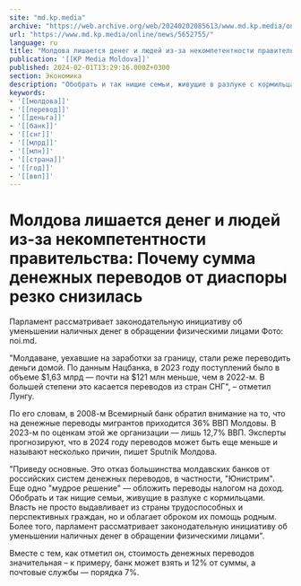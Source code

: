 ```yaml
---
site: "md.kp.media"
archive: "https://web.archive.org/web/20240202085613/www.md.kp.media/online/news/5652755/"
url: "https://www.md.kp.media/online/news/5652755/"
language: ru
title: "Молдова лишается денег и людей из-за некомпетентности правительства: Почему сумма денежных переводов от диаспоры резко снизилась"
publication: '[[KP Media Moldova]]'
published: 2024-02-01T13:29:16.000Z+0300
section: Экономика
description: "Обобрать и так нищие семьи, живущие в разлуке с кормильцами – это так по-нашему"
keywords:
- '[[молдова]]'
- '[[перевод]]'
- '[[деньга]]'
- '[[банк]]'
- '[[снг]]'
- '[[млрд]]'
- '[[млн]]'
- '[[страна]]'
- '[[год]]'
- '[[ввп]]'
---
```


# Молдова лишается денег и людей из-за некомпетентности правительства: Почему сумма денежных переводов от диаспоры резко снизилась

Парламент рассматривает законодательную инициативу об уменьшении наличных денег в обращении физическими лицами Фото: noi.md.

"Молдаване, уехавшие на заработки за границу, стали реже переводить деньги домой. По данным Нацбанка, в 2023 году поступлений было в объеме $1,63 млрд — почти на $121 млн меньше, чем в 2022-м. В большей степени это касается переводов из стран СНГ", – отметил Лунгу.

По его словам, в 2008-м Всемирный банк обратил внимание на то, что на денежные переводы мигрантов приходится 36% ВВП Молдовы. В 2023-м по оценкам этой же организации — лишь 12,7% ВВП. Эксперты прогнозируют, что в 2024 году переводов может быть еще меньше и называют несколько причин, пишет Sputnik Молдова.

"Приведу основные. Это отказ большинства молдавских банков от российских систем денежных переводов, в частности, "Юнистрим". Еще одно "мудрое решение" — обложить переводы налогом на доход. Обобрать и так нищие семьи, живущие в разлуке с кормильцами. Власть не просто выдавливает из страны трудоспособных и перспективных граждан, но и облагает оброком их помощь родным. Более того, парламент рассматривает законодательную инициативу об уменьшении наличных денег в обращении физическими лицами".

Вместе с тем, как отметил он, стоимость денежных переводов значительная – к примеру, банк может взять и 12% от суммы, а почтовые службы — порядка 7%.